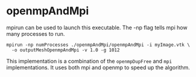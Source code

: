 # openmpAndMpi #
mpirun can be used to launch this executable. The -np flag tells mpi how many
processes to run.
```
mpirun -np numProcesses ./openmpAndMpi/openmpAndMpi -i myImage.vtk \
  -o outputMeshOpenmpAndMpi -v 1.0 -g 1012
```

This implementation is a combination of the `openmpDupFree` and `mpi` implementations.
It uses both mpi and openmp to speed up the algorithm.
